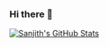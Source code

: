 ### Hi there 👋

<!--
**sanjithudupa/sanjithudupa** is a ✨ _special_ ✨ repository because its `README.md` (this file) appears on your GitHub profile.

Here are some ideas to get you started:

- 🔭 I’m currently working on ...
- 🌱 I’m currently learning ...
- 👯 I’m looking to collaborate on ...
- 🤔 I’m looking for help with ...
- 💬 Ask me about ...
- 📫 How to reach me: ...
- 😄 Pronouns: ...
- ⚡ Fun fact: ...
-->

[![Sanjith's GitHub Stats](https://github-readme-stats.vercel.app/api?username=sanjithudupa)](https://github.com/anuraghazra/github-readme-stats)
